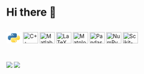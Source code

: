 <h1>Hi there 👋</h1>

<div style="display: inline_block"><br>
  <img title="Python" height="30" width="40" src="https://raw.githubusercontent.com/devicons/devicon/master/icons/python/python-original.svg">
  <img title="C++" height="30" width="40" src="https://cdn.jsdelivr.net/gh/devicons/devicon@latest/icons/cplusplus/cplusplus-original.svg">
  <img title="Matlab" height="30" width="40" src="https://cdn.jsdelivr.net/gh/devicons/devicon@latest/icons/matlab/matlab-original.svg">
  <img title="LaTeX" height="30" width="40" src="https://cdn.jsdelivr.net/gh/devicons/devicon@latest/icons/latex/latex-original.svg">
  <img title="Matplotlib" height="30" width="40" src="https://cdn.jsdelivr.net/gh/devicons/devicon@latest/icons/matplotlib/matplotlib-original.svg">
  <img title="Pandas" height="30" width="40" src="https://cdn.jsdelivr.net/gh/devicons/devicon@latest/icons/pandas/pandas-original.svg">
  <img title="NumPy" height="30" width="40" src="https://cdn.jsdelivr.net/gh/devicons/devicon@latest/icons/numpy/numpy-plain.svg">
  <img title="Scikit-learn" height="30" width="40" src="https://cdn.jsdelivr.net/gh/devicons/devicon@latest/icons/scikitlearn/scikitlearn-original.svg">
</div>

##

<br>

<div> 
  <a href = "mailto:anacsosello@gmail.com"><img src="https://img.shields.io/badge/-Gmail-%23333?style=for-the-badge&logo=gmail&logoColor=white" target="_blank"></a>
  <a href="https://www.linkedin.com/in/anacarolinaosello" target="_blank"><img src="https://img.shields.io/badge/-LinkedIn-%230077B5?style=for-the-badge&logo=linkedin&logoColor=white" target="_blank"></a> 
  
</div>

##

